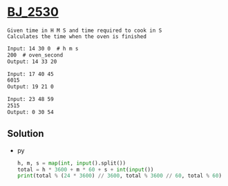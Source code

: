 # [BJ_2530](https://acmicpc.net/problem/2530)

```en
Given time in H M S and time required to cook in S
Calculates the time when the oven is finished
```

```txt
Input: 14 30 0  # h m s
200  # oven_second
Output: 14 33 20

Input: 17 40 45
6015
Output: 19 21 0

Input: 23 48 59
2515
Output: 0 30 54
```

## Solution

* py

  ```py
  h, m, s = map(int, input().split())
  total = h * 3600 + m * 60 + s + int(input())
  print(total % (24 * 3600) // 3600, total % 3600 // 60, total % 60)
  ```
